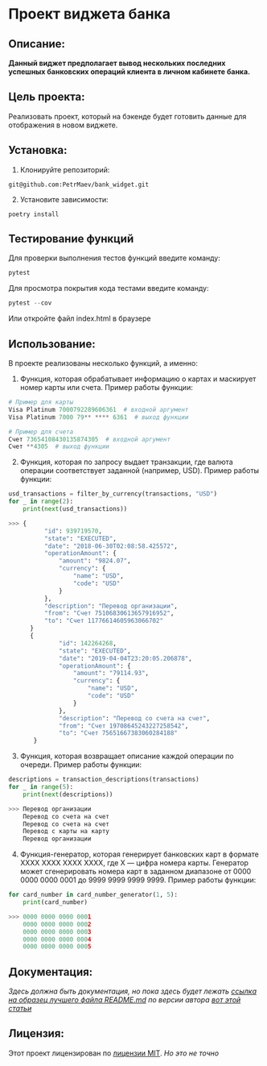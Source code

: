 # Проект виджета банка
## Описание:
**Данный виджет предполагает вывод нескольких последних успешных банковских операций клиента в личном кабинете банка.**
## Цель проекта:
Реализовать проект, который на бэкенде будет готовить данные для отображения в новом виджете.
## Установка:
1. Клонируйте репозиторий:
```
git@github.com:PetrMaev/bank_widget.git
```
2. Установите зависимости:
```
poetry install
```
## Тестирование функций
Для проверки выполнения тестов функций введите команду:
```python
pytest
```
Для просмотра покрытия кода тестами введите команду:
```python
pytest --cov
```
Или откройте файл index.html в браузере
## Использование:
В проекте реализованы несколько функций, а именно:
1. Функция, которая обрабатывает информацию о картах и маскирует номер карты или счета. Пример работы функции: 
```python
# Пример для карты
Visa Platinum 7000792289606361  # входной аргумент
Visa Platinum 7000 79** **** 6361  # выход функции

# Пример для счета
Счет 73654108430135874305  # входной аргумент
Счет **4305  # выход функции
```
2. Функция, которая по запросу выдает транзакции, где валюта операции соответствует заданной (например, USD). Пример работы функции:
```python
usd_transactions = filter_by_currency(transactions, "USD")
for _ in range(2):
    print(next(usd_transactions))

>>> {
          "id": 939719570,
          "state": "EXECUTED",
          "date": "2018-06-30T02:08:58.425572",
          "operationAmount": {
              "amount": "9824.07",
              "currency": {
                  "name": "USD",
                  "code": "USD"
              }
          },
          "description": "Перевод организации",
          "from": "Счет 75106830613657916952",
          "to": "Счет 11776614605963066702"
      }
      {
              "id": 142264268,
              "state": "EXECUTED",
              "date": "2019-04-04T23:20:05.206878",
              "operationAmount": {
                  "amount": "79114.93",
                  "currency": {
                      "name": "USD",
                      "code": "USD"
                  }
              },
              "description": "Перевод со счета на счет",
              "from": "Счет 19708645243227258542",
              "to": "Счет 75651667383060284188"
       }
```
3. Функция, которая возвращает описание каждой операции по очереди. Пример работы функции:
```python
descriptions = transaction_descriptions(transactions)
for _ in range(5):
    print(next(descriptions))

>>> Перевод организации
    Перевод со счета на счет
    Перевод со счета на счет
    Перевод с карты на карту
    Перевод организации
```
4. Функция-генератор, которая генерирует банковских карт в формате XXXX XXXX XXXX XXXX, где X — цифра номера карты. Генератор может сгенерировать номера карт в заданном диапазоне от 0000 0000 0000 0001 до 9999 9999 9999 9999. Пример работы функции:
```python
for card_number in card_number_generator(1, 5):
    print(card_number)

>>> 0000 0000 0000 0001
    0000 0000 0000 0002
    0000 0000 0000 0003
    0000 0000 0000 0004
    0000 0000 0000 0005
```
## Документация:
*Здесь должна быть документация, но пока здесь будет лежать [ссылка на образец лучшего файла README.md](https://github.com/silent-lad/VueSolitaire) по версии автора [вот этой статьи](https://nuancesprog.ru/p/7105/)*
## Лицензия:
Этот проект лицензирован по [лицензии MIT](LICENSE). *Но это не точно*
